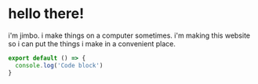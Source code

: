 # hello there!

i'm jimbo. i make things on a computer sometimes. i'm making this website so i can put the things i make in a convenient place.

```javascript
export default () => {
  console.log('Code block')
}
```